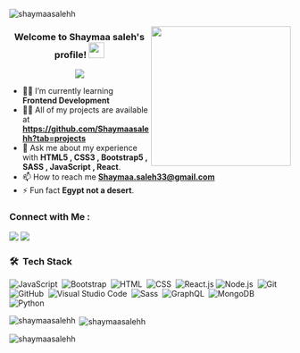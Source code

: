 
<p align="left"> <img src="https://komarev.com/ghpvc/?username=shaymaasalehh&label=Profile%20views&color=0e75b6&style=flat" alt="shaymaasalehh" /> </p>

<img width="250" align="right" src="https://c.tenor.com/_DOBjnGspYAAAAAM/code-coding.gif">

<h3 align="center">
  Welcome to Shaymaa saleh's profile!
  <img src="https://media.giphy.com/media/hvRJCLFzcasrR4ia7z/giphy.gif" width="28">
</h3>

<!-- Typing SVG by DenverCoder1 - https://github.com/DenverCoder1/readme-typing-svg -->
<p align="center">
  <a href="https://github.com/DenverCoder1/readme-typing-svg"><img src="https://readme-typing-svg.herokuapp.com/?lines=Frontend%20developer;Always%20learning%20new%20things&font=Fira%20Code&center=true&width=440&height=45&color=f75c7e&vCenter=true&size=22"></a>
</p> 

- 👨‍💻 I’m currently learning **Frontend Development**
- 👨‍💻 All of my projects are available at **https://github.com/Shaymaasalehh?tab=projects**
- 💬 Ask me about my experience with **HTML5 , CSS3 , Bootstrap5 , SASS , JavaScript , React**.
- 📫 How to reach me **Shaymaa.saleh33@gmail.com**
- ⚡ Fun fact **Egypt not a desert**.


### Connect with Me :

<a href="https://www.linkedin.com/in/shaymaa-s-ahmed-568655300/" target="_blank"><img src="https://img.shields.io/badge/-Shaymaa%20saleh-0077B5?style=for-the-badge&logo=Linkedin&logoColor=white"/></a>
<a href="https://www.facebook.com/profile.php?id=100003092285431" target="_blank"><img src="https://img.shields.io/badge/-Shaymaa%20saleh-0077B5?style=for-the-badge&logo=Facebook&logoColor=white"/></a>



### 🛠 &nbsp;Tech Stack
![JavaScript](https://img.shields.io/badge/-JavaScript-05122A?style=flat&logo=javascript)&nbsp;
![Bootstrap](https://img.shields.io/badge/-Bootstrap-05122A?style=flat&logo=bootstrap&logoColor=563D7C)&nbsp;
![HTML](https://img.shields.io/badge/-HTML-05122A?style=flat&logo=HTML5)&nbsp;
![CSS](https://img.shields.io/badge/-CSS-05122A?style=flat&logo=CSS3&logoColor=1572B6)&nbsp;
![React.js](https://img.shields.io/badge/-React-05122A?style=flat&logo=react)
![Node.js](https://img.shields.io/badge/-Node.js-05122A?style=flat&logo=node.js&logoColor=339933)&nbsp;
![Git](https://img.shields.io/badge/-Git-05122A?style=flat&logo=git)&nbsp;
![GitHub](https://img.shields.io/badge/-GitHub-05122A?style=flat&logo=github)&nbsp;
![Visual Studio Code](https://img.shields.io/badge/-Visual%20Studio%20Code-05122A?style=flat&logo=visual-studio-code&logoColor=007ACC)&nbsp;
![Sass](https://img.shields.io/badge/-Sass-05122A?style=flat&logo=sass)&nbsp;
![GraphQL](https://img.shields.io/badge/-GraphQL-05122A?style=flat&logo=GraphQL)&nbsp;
![MongoDB](https://img.shields.io/badge/-MongoDB-05122A?style=flat&logo=MongoDB)&nbsp;
![Python](https://img.shields.io/badge/-Python%20-05122A?style=flat&logo=python)&nbsp;







<p><img align="left" src="https://github-readme-stats.vercel.app/api/top-langs?username=shaymaasalehh&show_icons=true&locale=en&layout=compact" alt="shaymaasalehh" /></p>

<p>&nbsp;<img align="center" src="https://github-readme-stats.vercel.app/api?username=shaymaasalehh&show_icons=true&locale=en" alt="shaymaasalehh" /></p>

<p><img align="center" src="https://github-readme-streak-stats.herokuapp.com/?user=shaymaasalehh&" alt="shaymaasalehh" /></p>






